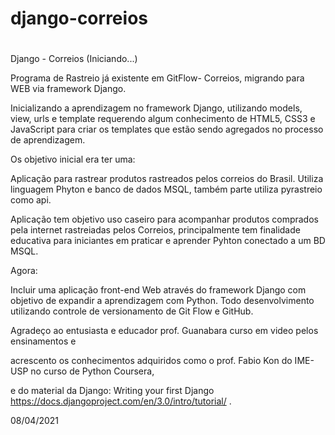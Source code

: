 # django-correios
#
Django - Correios (Iniciando...)

Programa de Rastreio já existente em GitFlow- Correios, migrando para WEB via framework Django.

Inicializando a aprendizagem no framework Django, utilizando models, view, urls e template requerendo algum conhecimento de HTML5, CSS3 e JavaScript para criar os templates que estão sendo agregados no processo de aprendizagem.


Os objetivo inicial era ter uma:

Aplicação para rastrear produtos rastreados pelos correios do Brasil. Utiliza linguagem Phyton e banco de dados MSQL, também parte utiliza pyrastreio como api.

Aplicação tem objetivo uso caseiro para acompanhar produtos comprados pela internet rastreiadas pelos Correios, principalmente tem finalidade educativa para iniciantes em praticar e aprender Pyhton conectado a um BD MSQL.


Agora:

Incluir uma aplicação front-end Web através do framework Django com objetivo de expandir a aprendizagem com Python.
Todo desenvolvimento utilizando controle de versionamento de Git Flow e GitHub.


Agradeço ao entusiasta e educador prof. Guanabara curso em video pelos ensinamentos e

acrescento os conhecimentos adquiridos como o prof. Fabio Kon do IME-USP no curso de Python Coursera,

e do material da Django: Writing your first Django <https://docs.djangoproject.com/en/3.0/intro/tutorial/> .



08/04/2021
